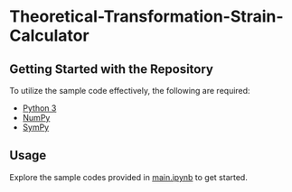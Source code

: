 # Theoretical-Transformation-Strain-Calculator

## Getting Started with the Repository

To utilize the sample code effectively, the following are required:
- [Python 3](https://www.python.org/downloads/)
- [NumPy](https://numpy.org/install/)
- [SymPy](https://docs.sympy.org/latest/install.html)

## Usage

Explore the sample codes provided in [main.ipynb](main.ipynb) to get started.
